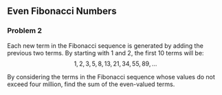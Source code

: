 ## Even Fibonacci Numbers

### Problem 2

Each new term in the Fibonacci sequence is generated by adding the previous two terms. By starting with $1$ and $2$, the first $10$ terms will be:$$1, 2, 3, 5, 8, 13, 21, 34, 55, 89, \dots$$

By considering the terms in the Fibonacci sequence whose values do not exceed four million, find the sum of the even-valued terms.

